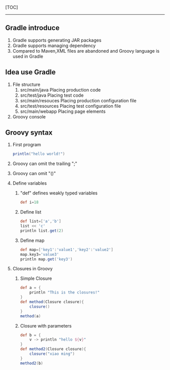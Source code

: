 [TOC]

------



## Gradle introduce

1.  Gradle supports generating JAR packages
1.  Gradle supports managing dependency
1.  Compared to Maven,XML files are abandoned and Groovy language is used in Gradle

## Idea use Gradle

1. File structure
   1. src/main/java Placing production code
   2. src/test/java Placing test code
   3. src/main/resouces Placing production configuration file
   4. src/test/resources Placing test configuration file
   5. src/main/webapp Placing page elements
2. Groovy console

## Groovy syntax

1. First program

   ```groovy
   println("hello world!")
   ```

2. Groovy can omit the trailing ";"

3. Groovy can omit "()"

4. Define variables

   1. "def" defines weakly typed variables

      ```groovy
      def i=18
      ```

   2. Define list

      ```groovy
      def list=['a','b']
      list << 'c'
      println list.get(2)
      ```

   3. Define map

      ```groovy
      def map=['key1':'value1','key2':'value2']
      map.key3='value3'
      println map.get('key3')
      ```

5. Closures in Groovy

   1. Simple Closure

      ```groovy
      def a = {
          println "This is the closures!"
      }
      def method(Closure closure){
          closure()
      }
      method(a)
      ```

   2. Closure with parameters

      ```groovy
      def b = {
          v -> println "hello ${v}"
      }
      def method2(Closure closure){
          closure("xiao ming")
      }
      method2(b)
      ```

      